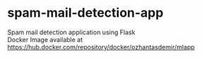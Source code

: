 # spam-mail-detection-app
Spam mail detection application using Flask <br />
Docker Image available at https://hub.docker.com/repository/docker/ozhantasdemir/mlapp
